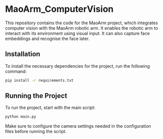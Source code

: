# MaoArm_ComputerVision

This repository contains the code for the MaoArm project, which integrates computer vision with the MaoArm robotic arm. It enables the robotic arm to interact with its environment using visual input. It can also capture face embeddings and recognise the face later.

## Installation

To install the necessary dependencies for the project, run the following command:

```bash
pip install -r requirements.txt
```

## Running the Project

To run the project, start with the main script:

```bash
python main.py
```

Make sure to configure the camera settings needed in the configuration files before running the script.
